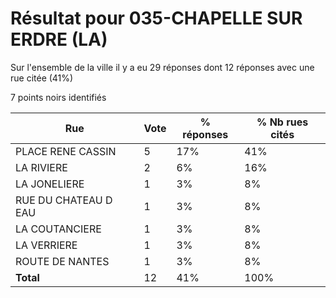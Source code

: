 # Résultat pour 035-CHAPELLE SUR ERDRE (LA)

Sur l'ensemble de la ville il y a eu 29 réponses dont 12 réponses avec une rue citée (41%)

7 points noirs identifiés

| Rue | Vote | % réponses | % Nb rues cités|
|-----|------|------------|----------------|
| PLACE RENE CASSIN | 5 | 17% | 41%|
| LA RIVIERE | 2 | 6% | 16%|
| LA JONELIERE | 1 | 3% | 8%|
| RUE DU CHATEAU D EAU | 1 | 3% | 8%|
| LA COUTANCIERE | 1 | 3% | 8%|
| LA VERRIERE | 1 | 3% | 8%|
| ROUTE DE NANTES | 1 | 3% | 8%|
| **Total** | 12 | 41% | 100%|
